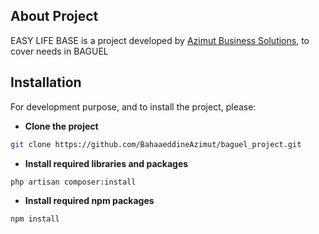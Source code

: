 ## About Project

EASY LIFE BASE is a project developed by [Azimut Business Solutions](http://azimutbs.com), to cover needs in BAGUEL

## Installation

For development purpose, and to install the project, please:
- **Clone the project**
``` bash
git clone https://github.com/BahaaeddineAzimut/baguel_project.git
```

- **Install required libraries and packages**
``` bash
php artisan composer:install
```

- **Install required npm packages**
``` bash
npm install
```
